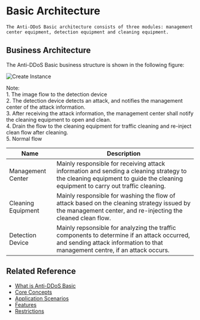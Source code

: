 # Basic Architecture

    The Anti-DDoS Basic architecture consists of three modules: management center equipment, detection equipment and cleaning equipment.
    
## Business Architecture

The Anti-DDoS Basic business structure is shown in the following figure:

![Create Instance](https://github.com/jdcloudcom/cn/blob/edit/image/Basic%20Anti-DDos/Infrastructure01.png)

Note: </br>
      1. The image flow to the detection device </br>
      2. The detection device detects an attack, and notifies the management center of the attack information.</br>
      3. After receiving the attack information, the management center shall notify the cleaning equipment to open and clean.</br>
      4. Drain the flow to the cleaning equipment for traffic cleaning and re-inject clean flow after cleaning.</br>
      5. Normal flow</br>

|Name|Description|
| - | - |
|Management Center|Mainly responsible for receiving attack information and sending a cleaning strategy to the cleaning equipment to guide the cleaning equipment to carry out traffic cleaning.
| Cleaning Equipment | Mainly responsible for washing the flow of attack based on the cleaning strategy issued by the management center, and re-injecting the cleaned clean flow.
|Detection Device|Mainly repsonsible for analyzing the traffic components to determine if an attack occurred, and sending attack information to that management centre, if an attack occurs.

## Related Reference

- [What is Anti-DDoS Basic](Product-Overview.md)
- [Core Concepts](Core-Concepts.md)
- [Application Scenarios](Application-Scenarios.md)
- [Features](Features.md)
- [Restrictions](Restrictions.md)
